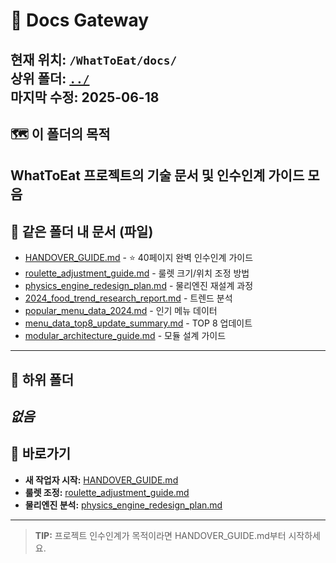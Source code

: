 # 🚪 Docs Gateway
**현재 위치**: `/WhatToEat/docs/`  
**상위 폴더**: [`../`](../)  
**마지막 수정**: 2025-06-18
---
## 🗺️ 이 폴더의 목적
WhatToEat 프로젝트의 기술 문서 및 인수인계 가이드 모음
---
## 📄 같은 폴더 내 문서 (파일)
- [HANDOVER_GUIDE.md](HANDOVER_GUIDE.md) - ⭐ 40페이지 완벽 인수인계 가이드
- [roulette_adjustment_guide.md](roulette_adjustment_guide.md) - 룰렛 크기/위치 조정 방법
- [physics_engine_redesign_plan.md](physics_engine_redesign_plan.md) - 물리엔진 재설계 과정
- [2024_food_trend_research_report.md](2024_food_trend_research_report.md) - 트렌드 분석
- [popular_menu_data_2024.md](popular_menu_data_2024.md) - 인기 메뉴 데이터
- [menu_data_top8_update_summary.md](menu_data_top8_update_summary.md) - TOP 8 업데이트
- [modular_architecture_guide.md](modular_architecture_guide.md) - 모듈 설계 가이드
---
## 📂 하위 폴더
*없음*
---
## 🎯 바로가기
- **새 작업자 시작:** [HANDOVER_GUIDE.md](HANDOVER_GUIDE.md)
- **룰렛 조정:** [roulette_adjustment_guide.md](roulette_adjustment_guide.md)
- **물리엔진 분석:** [physics_engine_redesign_plan.md](physics_engine_redesign_plan.md)
---
> **TIP:** 프로젝트 인수인계가 목적이라면 HANDOVER_GUIDE.md부터 시작하세요.
